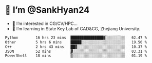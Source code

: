 # 👋 I’m @SankHyan24

- 👀 I’m interested in CG/CV/HPC...
- 🌱 I’m learning in State Key Lab of CAD&CG, Zhejiang University.

<!---
SankHyan24/SankHyan24 is a ✨ special ✨ repository because its `README.md` (this file) appears on your GitHub profile.
You can click the Preview link to take a look at your changes.
--->
<!--START_SECTION:waka-->

```txt
Python        16 hrs 23 mins  ███████████████▓░░░░░░░░░   62.47 %
Other         5 hrs 6 mins    █████░░░░░░░░░░░░░░░░░░░░   19.50 %
C++           2 hrs 43 mins   ██▓░░░░░░░░░░░░░░░░░░░░░░   10.37 %
JSON          52 mins         ▓░░░░░░░░░░░░░░░░░░░░░░░░   03.31 %
PowerShell    18 mins         ▒░░░░░░░░░░░░░░░░░░░░░░░░   01.19 %
```

<!--END_SECTION:waka-->
